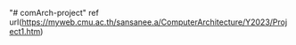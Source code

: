 "# comArch-project" 
ref url(https://myweb.cmu.ac.th/sansanee.a/ComputerArchitecture/Y2023/Project1.htm)
